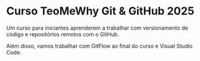 # Curso TeoMeWhy Git & GitHub 2025

Um curso para iniciantes aprenderem a trabalhar com versionamento de código e repositórios remotos com o GitHub.

Além disso, vamos trabalhar com GitFlow ao final do curso e Visual Studio Code.